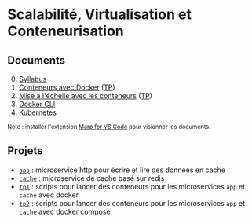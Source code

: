 # Scalabilité, Virtualisation et Conteneurisation

## Documents

0. [Syllabus](./docs/00-syllabus.md)
1. [Conteneurs avec Docker](./docs/01-conteneurs_avec_docker.md) ([TP](./docs/01-conteneurs_avec_docker_tp.md))
2. [Mise à l'échelle avec les conteneurs](./docs/02-mise_a_l_echelle_avec_les_conteneurs.md) ([TP](./docs/02-mise_a_l_echelle_avec_les_conteneurs_tp.md))
3. [Docker CLI](./docs/03-docker_cli.md)
3. [Kubernetes](./docs/04-kubernetes.md)

<small>Note : installer l'extension [Marp for VS Code](https://marketplace.visualstudio.com/items?itemName=marp-team.marp-vscode) pour visionner les documents.</small>

## Projets

* [`app`](./projects/app/) : microservice http pour écrire et lire des données en cache
* [`cache`](./projects/cache/) : microservice de cache basé sur redis
* [`tp1`](./projects/tp1/) : scripts pour lancer des conteneurs pour les microservices `app` et `cache` avec docker
* [`tp2`](./projects/tp2/) : scripts pour lancer des conteneurs pour les microservices `app` et `cache` avec docker compose
